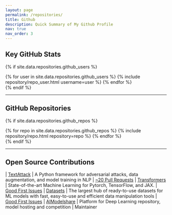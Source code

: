 ```yaml
---
layout: page
permalink: /repositories/
title: Github
description: Quick Summary of My Github Profile 
nav: true
nav_order: 3
---
```


## Key GitHub Stats

{% if site.data.repositories.github_users %}
<div class="repositories d-flex flex-wrap flex-md-row flex-column justify-content-between align-items-center">
  {% for user in site.data.repositories.github_users %}
    {% include repository/repo_user.html username=user %}
  {% endfor %}
</div>
{% endif %}

---

## GitHub Repositories

{% if site.data.repositories.github_repos %}
<div class="repositories d-flex flex-wrap flex-md-row flex-column justify-content-between align-items-center">
  {% for repo in site.data.repositories.github_repos %}
    {% include repository/repo.html repository=repo %}
  {% endfor %}
</div>
{% endif %}

---

## Open Source Contributions 

| [TextAttack](https://github.com/QData/TextAttack)  | A Python framework for adversarial attacks, data augmentation, and model training in NLP | [~20 Pull Requests](https://github.com/QData/TextAttack/pulls?q=is%3Apr+author%3AVijayKalmath+)
| [Transformers](https://github.com/HuggingFace/Transformers)  | State-of-the-art Machine Learning for Pytorch, TensorFlow, and JAX. |  [Good First Issues](https://github.com/huggingface/transformers/pulls?q=+is%3Apr+author%3AVijayKalmath+)
| [Datasets](https://github.com/HuggingFace/Datasets)  | The largest hub of ready-to-use datasets for ML models with fast, easy-to-use and efficient data manipulation tools | [Good First Issues](https://github.com/huggingface/datasets/pulls?q=+is%3Apr+author%3AVijayKalmath+) 
| [AIModelshare](https://www.modelshare.org/)  | Platform for Deep Learning repository, model hosting and competition | Maintainer
